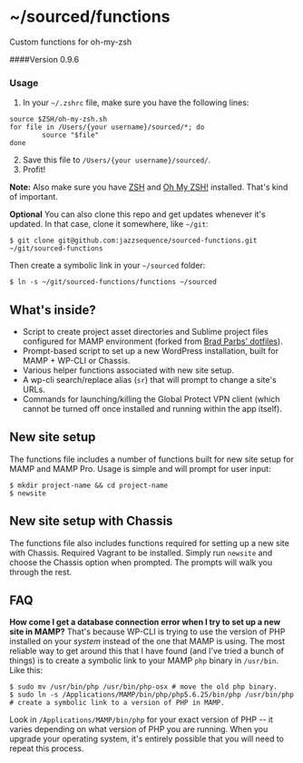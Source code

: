 # ~/sourced/functions
Custom functions for oh-my-zsh

####Version 0.9.6

### Usage
1. In your `~/.zshrc` file, make sure you have the following lines:

```
source $ZSH/oh-my-zsh.sh
for file in /Users/{your username}/sourced/*; do
        source "$file"
done
```
2. Save this file to `/Users/{your username}/sourced/`.
3. Profit!

**Note:** Also make sure you have [ZSH](http://www.zsh.org/) and [Oh My ZSH!](https://github.com/robbyrussell/oh-my-zsh) installed. That's kind of important.

**Optional**
You can also clone this repo and get updates whenever it's updated. In that case, clone it somewhere, like `~/git`:

`$ git clone git@github.com:jazzsequence/sourced-functions.git ~/git/sourced-functions`

Then create a symbolic link in your `~/sourced` folder:

`$ ln -s ~/git/sourced-functions/functions ~/sourced`

## What's inside?

* Script to create project asset directories and Sublime project files configured for MAMP environment (forked from [Brad Parbs' dotfiles](https://github.com/bradp/dotfiles)).
* Prompt-based script to set up a new WordPress installation, built for MAMP + WP-CLI or Chassis.
* Various helper functions associated with new site setup.
* A wp-cli search/replace alias (`sr`) that will prompt to change a site's URLs.
* Commands for launching/killing the Global Protect VPN client (which cannot be turned off once installed and running within the app itself).

## New site setup
The functions file includes a number of functions built for new site setup for MAMP and MAMP Pro. Usage is simple and will prompt for user input:

```
$ mkdir project-name && cd project-name
$ newsite
```

## New site setup with Chassis
The functions file also includes functions required for setting up a new site with Chassis. Required Vagrant to be installed. Simply run `newsite` and choose the Chassis option when prompted. The prompts will walk you through the rest.


## FAQ

**How come I get a database connection error when I try to set up a new site in MAMP?**
That's because WP-CLI is trying to use the version of PHP installed on your _system_ instead of the one that MAMP is using. The most reliable way to get around this that I have found (and I've tried a bunch of things) is to create a symbolic link to your MAMP `php` binary in `/usr/bin`. Like this:

```
$ sudo mv /usr/bin/php /usr/bin/php-osx # move the old php binary.
$ sudo ln -s /Applications/MAMP/bin/php/php5.6.25/bin/php /usr/bin/php # create a symbolic link to a version of PHP in MAMP.
```

Look in `/Applications/MAMP/bin/php` for your exact version of PHP -- it varies depending on what version of PHP you are running. When you upgrade your operating system, it's entirely possible that you will need to repeat this process.
